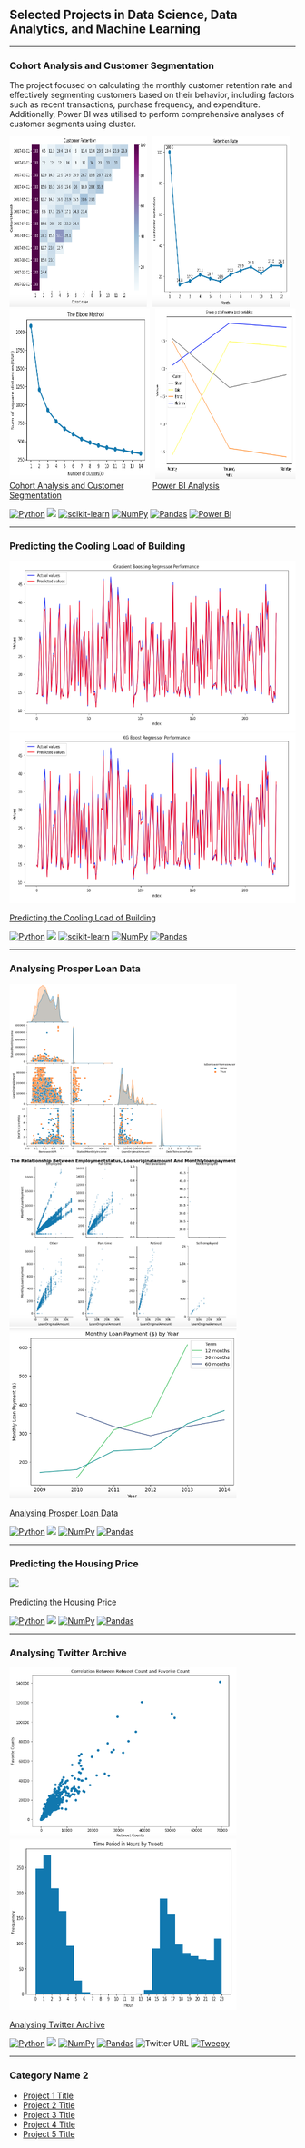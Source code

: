 ## Selected Projects in Data Science, Data Analytics, and Machine Learning
---

<h3>Cohort Analysis and Customer Segmentation</h3>
  
The project focused on calculating the monthly customer retention rate and effectively segmenting customers based on their behavior, including factors such as recent transactions, purchase frequency, and expenditure. Additionally, Power BI was utilised to perform comprehensive analyses of customer segments using cluster.


<div style="display: flex;">
  <div style="margin-right: 10px;">
    <img src="images/CustomerRetention.png?raw=true" alt="Customer Retention" style="width: 400px; height: 300px;">
  </div>
  <div style="margin-right: 10px;">
    <img src="images/RetentionRate.png?raw=true" alt="Retention Rate" style="width: 400px; height: 300px;">
  </div>
</div>
<div style="display: flex;">
  <div style="margin-right: 10px;">
    <img src="images/ElbowPlot.png?raw=true" alt="Elbow Plot" style="width: 400px; height: 300px;">
  </div>
  <div>
    <img src="images/SnakePlot.png?raw=true" alt="Snake Plot" style="width: 400px; height: 300px;">
  </div>
</div>


<div style="display: flex;">
    <div style="flex: 1;">
        <a href="https://github.com/Paul-Asamoah-Boadu/Cohort-Analysis-and-Customer-Segmentation">Cohort Analysis and Customer Segmentation</a>
    </div>
    <div style="flex: 1;">
        <a href="https://app.powerbi.com/view?r=eyJrIjoiODVlOTFmZjYtYzRiNi00MTk0LWFhMDktOGJiMWEzNWJkYzNhIiwidCI6ImRmODY3OWNkLWE4MGUtNDVkOC05OWFjLWM4M2VkN2ZmOTVhMCJ9">Power BI Analysis</a>
    </div>
</div>



[![Python](https://img.shields.io/badge/Python-white?logo=python&logoColor=blue&color=white)](#) [![](https://img.shields.io/badge/Jupyter-white?logo=Jupyter)](#) [<img src="https://scikit-learn.org/stable/_static/scikit-learn-logo-small.png" alt="scikit-learn" width="70" height="20">](#) [![NumPy](https://img.shields.io/badge/NumPy-white?logo=numpy&logoColor=blue&color=white)](#) [![Pandas](https://img.shields.io/badge/Pandas-white?logo=pandas&logoColor=black&color=white)](#) [![Power BI](https://img.shields.io/badge/Power%20BI-blue?logo=power-bi&logoColor=yellow&color=white)](#)

---

<h3>Predicting the Cooling Load of Building</h3>

<img src="images/Gradient Boosting.png?raw=true" width="600" height="300"/>
<img src="images/XG Boosting.png?raw=true" width="600" height="300"/>


[Predicting the Cooling Load of Building](https://github.com/Paul-Asamoah-Boadu/Predicting-the-Cooling-Load-of-Buildings)

[![Python](https://img.shields.io/badge/Python-white?logo=python&logoColor=blue&color=white)](#) [![](https://img.shields.io/badge/Jupyter-white?logo=Jupyter)](#) [<img src="https://scikit-learn.org/stable/_static/scikit-learn-logo-small.png" alt="scikit-learn" width="70" height="20">](#) [![NumPy](https://img.shields.io/badge/NumPy-white?logo=numpy&logoColor=blue&color=white)](#) [![Pandas](https://img.shields.io/badge/Pandas-white?logo=pandas&logoColor=black&color=white)](#)

---

<h3>Analysing Prosper Loan Data</h3>

<img src="images/BorrowerHome.png?raw=true" width="400" height="300"/> <img src="images/Relationship.png?raw=true" width="400" height="300"/> 
<img src="images/LoanPayment.png?raw=true" width="400" height="300"/>

[Analysing Prosper Loan Data](https://github.com/Paul-Asamoah-Boadu/Prosper-Loan-Data)

[![Python](https://img.shields.io/badge/Python-white?logo=python&logoColor=blue&color=white)](#) [![](https://img.shields.io/badge/Jupyter-white?logo=Jupyter)](#)  [![NumPy](https://img.shields.io/badge/NumPy-white?logo=numpy&logoColor=blue&color=white)](#) [![Pandas](https://img.shields.io/badge/Pandas-white?logo=pandas&logoColor=black&color=white)](#) 

---

<h3>Predicting the Housing Price</h3>

<img src="images/dummy_thumbnail.jpg?raw=true"/>

[Predicting the Housing Price](https://github.com/Paul-Asamoah-Boadu/)

[![Python](https://img.shields.io/badge/Python-white?logo=python&logoColor=blue&color=white)](#) [![](https://img.shields.io/badge/Jupyter-white?logo=Jupyter)](#)  [![NumPy](https://img.shields.io/badge/NumPy-white?logo=numpy&logoColor=blue&color=white)](#) [![Pandas](https://img.shields.io/badge/Pandas-white?logo=pandas&logoColor=black&color=white)](#) 

---

<h3>Analysing Twitter Archive</h3>

<img src="images/Corr.png?raw=true" width="400" height="300"/>
<img src="images/TimeStamp.png?raw=true" width="400" height="300"/>

[Analysing Twitter Archive](https://github.com/Paul-Asamoah-Boadu/Wrangling-and-Analyze-Data)

[![Python](https://img.shields.io/badge/Python-white?logo=python&logoColor=blue&color=white)](#) [![](https://img.shields.io/badge/Jupyter-white?logo=Jupyter)](#)  [![NumPy](https://img.shields.io/badge/NumPy-white?logo=numpy&logoColor=blue&color=white)](#) [![Pandas](https://img.shields.io/badge/Pandas-white?logo=pandas&logoColor=black&color=white)](#) ![Twitter URL](https://img.shields.io/twitter/url?style=social&url=https%3A%2F%2Fen.wikipedia.org%2Fwiki%2FWeRateDogs)
[![Tweepy](https://img.shields.io/badge/Tweepy-blue?logo=Tweepy&logoColor=white&color=white)](#) 


---

### Category Name 2

- [Project 1 Title](http://example.com/)
- [Project 2 Title](http://example.com/)
- [Project 3 Title](http://example.com/)
- [Project 4 Title](http://example.com/)
- [Project 5 Title](http://example.com/)


